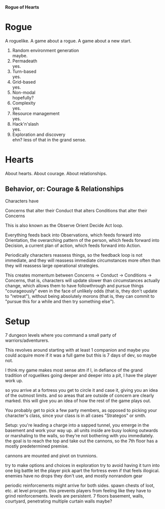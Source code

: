 **Rogue of Hearts**

# Rogue
A roguelike.
A game about a rogue.
A game about a new start.

1. Random environment generation
<br />maybe.
2. Permadeath
<br />yes.
3. Turn-based
<br />yes.
4. Grid-based
<br />yes.
5. Non-modal
<br />hopefully?
6. Complexity
<br />yes.
7. Resource management
<br />yes.
8. Hack'n'slash
<br />yes.
9. Exploration and discovery
<br />ehn? less of that in the grand sense.

# Hearts
About hearts.
About courage.
About relationships.

## Behavior, or: Courage & Relationships
Characters have 

Concerns that alter their Conduct that alters Conditions that alter their Concerns

This is also known as the Observe Orient Decide Act loop.

Everything feeds back into Observations,
which feeds forward into Orientation, the overarching pattern of the person,
which feeds forward into Decision, a current plan of action,
which feeds forward into Action.

Periodically characters reassess things, so the feedback loop is not immediate,
and they will reassess immediate circumstances more often than they will
reassess large operational strategies.

This creates momentum between Concerns -> Conduct -> Conditions -> Concerns,
that is, characters will update slower than circumstances actually change,
which allows them to have followthrough and pursue things "courageously"
even in the face of unlikely odds (that is, they don't update to "retreat"),
without being absolutely morons (that is, they can commit to "pursue this for
a while and then try something else").

# Setup
7 dungeon levels where you command a small party of warriors/adventurers.

This revolves around starting with at least 1 companion and maybe you could
acquire more if it was a full game but this is 7 days of dev, so maybe not.

I think my game makes most sense atm if I, in defiance of the grand tradition
of roguelikes going deeper and deeper into a pit, I have the player work up.

so you arrive at a fortress
you get to circle it and case it, giving you an idea of the outmost limits.
and so areas that are outside of concern are clearly marked.
this will give you an idea of how the rest of the game plays out.

You probably get to pick a few party members, as opposed to picking your
character's class, since your class is in all cases "Strategos" or smth.

Setup:
you're leading a charge into a sapped tunnel, you emerge in the basement
and work your way up.
all units inside are busy looking outwards or marshaling to the walls, so
they're not bothering with you immediately.
the goal is to reach the top and take out the cannons, so the 7th floor has
a mostly predetermined premise.

cannons are mounted and pivot on trunnions.

try to make options and choices in exploration
try to avoid having it turn into one big battle
let the player pick apart the fortress even if that feels illogical.
enemies have no drops they don't use, and mostly nonrandom gear

periodic reinforcements might arrive for both sides.
spawn chests of loot, etc. at level procgen.
this prevents players from feeling like they have to grind reinforcements.
levels are persistent.
7 floors
basement, walls, courtyard, penetrating multiple curtain walls maybe?
